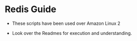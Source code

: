 # Redis Guide

- These scripts have been used over Amazon Linux 2

- Look over the Readmes for execution and understanding.

